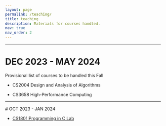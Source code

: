 ```yaml
---
layout: page
permalink: /teaching/
title: teaching
description: Materials for courses handled.
nav: true
nav_order: 2
---
```

<hr>

# DEC 2023 - MAY 2024

Provisional list of courses to be handled this Fall

- CS2004 Design and Analysis of Algorithms

- CS3658 High-Performance Computing

<hr>
# OCT 2023 - JAN 2024

- [CS1801 Programming in C Lab](https://kandapva.github.io/courses/cs1801-odd-2023)


